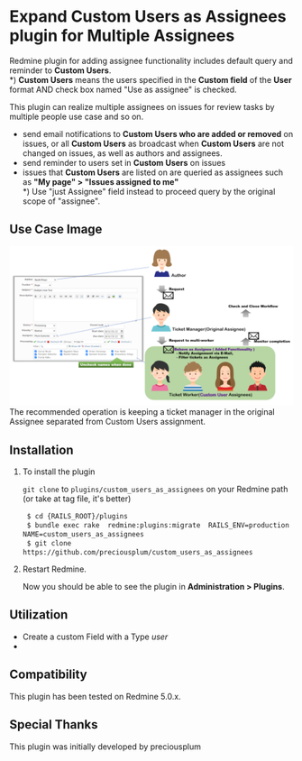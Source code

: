 # Expand Custom Users as Assignees plugin for Multiple Assignees

Redmine plugin for adding assignee functionality includes default query and reminder to **Custom Users**.  
*) **Custom Users** means the users specified in the **Custom field** of the **User** format AND check box named "Use as assignee" is checked.

This plugin can realize multiple assignees on issues for review tasks by multiple people use case and so on.
  * send email notifications to **Custom Users who are added or removed** on issues, or all **Custom Users** as broadcast when **Custom Users** are not changed on issues, as well as authors and assignees.
  * send reminder to users set in **Custom Users** on issues
  * issues that **Custom Users** are listed on are queried as assignees such as **"My page" > "Issues assigned to me"**  
    *) Use "just Assignee" field instead to proceed query by the original scope of "assignee".

## Use Case Image
![Use Case Image](assets/images/usecase.png)  
The recommended operation is keeping a ticket manager in the original Assignee separated from Custom Users assignment.

## Installation

1. To install the plugin

    `git clone` to `plugins/custom_users_as_assignees` on your Redmine path (or take at tag file, it's better)

        $ cd {RAILS_ROOT}/plugins
        $ bundle exec rake  redmine:plugins:migrate  RAILS_ENV=production NAME=custom_users_as_assignees
        $ git clone https://github.com/preciousplum/custom_users_as_assignees

2. Restart Redmine.

    Now you should be able to see the plugin in **Administration > Plugins**.
## Utilization 
* Create a custom Field with a Type *user*
* 

## Compatibility
This plugin has been tested on Redmine 5.0.x.

## Special Thanks
This plugin was initially developed by preciousplum
